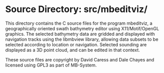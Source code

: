 # Source Directory: src/mbeditviz/

This directory contains the C source files for the program mbeditviz, a
geographically oriented swath bathymetry editor using X11/Motif/OpenGL
graphics. The selected bathymetry data are gridded and displayed with navigation
tracks using the libmbview library, allowing data subsets to be selected
according to location or navigation. Selected sounding are displayed as a 3D
point cloud, and can be edited in that context.

These source files are copyright by David Caress and Dale Chayes and licensed
using GPL3 as part of MB-System.

